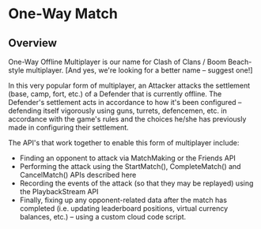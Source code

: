 # One-Way Match
## Overview



One-Way Offline Multiplayer is our name for Clash of Clans / Boom Beach-style multiplayer.  [And yes, we're looking for a better name – suggest one!]

In this very popular form of multiplayer, an Attacker attacks the settlement (base, camp, fort, etc.) of a Defender that is currently offline.  The Defender's settlement acts in accordance to how it's been configured – defending itself vigorously using guns, turrets, defencemen, etc. in accordance with the game's rules and the choices he/she has previously made in configuring their settlement.

The API's that work together to enable this form of multiplayer include:

- Finding an opponent to attack via MatchMaking or the Friends API
- Performing the attack using the StartMatch(), CompleteMatch() and CancelMatch() APIs described here
- Recording the events of the attack (so that they may be replayed) using the PlaybackStream API
- Finally, fixing up any opponent-related data after the match has completed (i.e. updating leaderboard positions, virtual currency balances, etc.) – using a custom cloud code script.



<DocCardList />